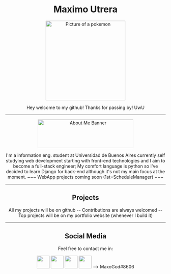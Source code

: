 <h1 align="center">Maximo Utrera</h1>
<div align="center">
<img src="https://images-wixmp-ed30a86b8c4ca887773594c2.wixmp.com/f/3321c70e-a1a8-4754-9c16-dde2c745e9c4/d3grmf7-73c11cd6-ff1e-4a11-9544-be9acc9b41d8.png?token=eyJ0eXAiOiJKV1QiLCJhbGciOiJIUzI1NiJ9.eyJzdWIiOiJ1cm46YXBwOjdlMGQxODg5ODIyNjQzNzNhNWYwZDQxNWVhMGQyNmUwIiwiaXNzIjoidXJuOmFwcDo3ZTBkMTg4OTgyMjY0MzczYTVmMGQ0MTVlYTBkMjZlMCIsIm9iaiI6W1t7InBhdGgiOiJcL2ZcLzMzMjFjNzBlLWExYTgtNDc1NC05YzE2LWRkZTJjNzQ1ZTljNFwvZDNncm1mNy03M2MxMWNkNi1mZjFlLTRhMTEtOTU0NC1iZTlhY2M5YjQxZDgucG5nIn1dXSwiYXVkIjpbInVybjpzZXJ2aWNlOmZpbGUuZG93bmxvYWQiXX0.ohJy1B99SirTFRz4JA0DN4KYeU2mCg8idWiHUQWubBA" width="250" height="250" alt="Picture of a pokemon">
</div>
<p align="center">
    Hey welcome to my github! Thanks for passing by! UwU
</p>
<hr />

<div align="center">
    <img src="https://blogger.googleusercontent.com/img/a/AVvXsEjy1PsGtF6517m4VD-8gxJlER3Fh1FhXu5H18eyYYmbAlCOIJrhf3h4OD7iTbpyd0NEc4xj-AA5sm1M1CF7uCd5Vt6jGakbcruwYbY1UZV0Lqj04O8Zb52-TVPv0kR1xN328BR3HsP5xM2e6YypjpJwILy37CFU0ZHicL9mz8YPoJ728aZ7_mI7wALA" width="300" height="90" alt="About Me Banner">
</div>
<p align="center">
    I'm a information eng. student at Universidad de Buenos Aires currently self studying web development starting with front-end technologies and I aim to become a full-stack engineer; My comfort language is python so I've decided to learn Django for back-end although it's not my main focus at the moment.
    ~~~ WebApp projects coming soon (1st=ScheduleManager) ~~~
</p>
<hr />

<h2 align="center">Projects</h2>
<p align="center">
    All my projects will be on github -- Contributions are always welcomed -- Top projects will be on my portfolio website (whenever I build it)
</p>
<hr />

<h2 align="center">Social Media</h2>
<p align="center">
    Feel free to contact me in:
</p>
<p align="center">
    <a href="https://www.linkedin.com/in/maximo-utrera-89066a225/" target="_blank"><img src="https://upload.wikimedia.org/wikipedia/commons/thumb/c/ca/LinkedIn_logo_initials.png/640px-LinkedIn_logo_initials.png" width="40" height="40"></a>
    <a href="https://www.instagram.com/maxo_god" target="_blank"><img src="https://upload.wikimedia.org/wikipedia/commons/thumb/e/e7/Instagram_logo_2016.svg/2048px-Instagram_logo_2016.svg.png" width="40" height="40"></a>
    <a href="https://steamcommunity.com/id/maxogodd/" target="_blank"><img src="https://cdn.freebiesupply.com/images/large/2x/steam-logo-white.png" width="40" height="40"></a>
    <a href="https://discord.com/app"><img src="https://www.freepnglogos.com/uploads/discord-logo-png/discord-logo-logodownload-download-logotipos-1.png" width="40" height="40"></a>
    --> MaxoGod#8606
</p>
